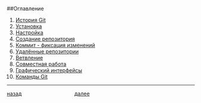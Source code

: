 ##Оглавление

1. [История Git](./history.md)
2. [Установка](./install.md)
3. [Настройка](./config.md)
4. [Создание репозитория](./create.md)
5. [Коммит - фиксация изменений](./commit.md)
6. [Удалённые репозитории](./remote.md)
7. [Ветвление](./branch.md)
8. [Совместная работа](./team.md)
9. [Графический интерфейсы](./gui.md)
10. [Команды Git](./cli.md)

---

[назад](readme.md "Вернуться назад")                                    [далее](./history.md "Следующая страница")

